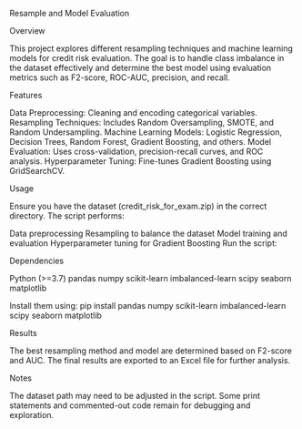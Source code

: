Resample and Model Evaluation

Overview

This project explores different resampling techniques and machine learning models for credit risk evaluation. The goal is to handle class imbalance in the dataset effectively and determine the best model using evaluation metrics such as F2-score, ROC-AUC, precision, and recall.

Features

Data Preprocessing: Cleaning and encoding categorical variables.
Resampling Techniques: Includes Random Oversampling, SMOTE, and Random Undersampling.
Machine Learning Models: Logistic Regression, Decision Trees, Random Forest, Gradient Boosting, and others.
Model Evaluation: Uses cross-validation, precision-recall curves, and ROC analysis.
Hyperparameter Tuning: Fine-tunes Gradient Boosting using GridSearchCV.

Usage

Ensure you have the dataset (credit_risk_for_exam.zip) in the correct directory. The script performs:

Data preprocessing
Resampling to balance the dataset
Model training and evaluation
Hyperparameter tuning for Gradient Boosting
Run the script:

Dependencies

Python (>=3.7)
pandas
numpy
scikit-learn
imbalanced-learn
scipy
seaborn
matplotlib

Install them using:
pip install pandas numpy scikit-learn imbalanced-learn scipy seaborn matplotlib

Results

The best resampling method and model are determined based on F2-score and AUC. The final results are exported to an Excel file for further analysis.

Notes

The dataset path may need to be adjusted in the script.
Some print statements and commented-out code remain for debugging and exploration.

